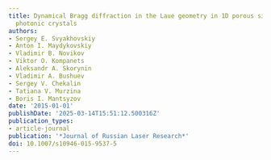 ```yaml
---
title: Dynamical Bragg diffraction in the Laue geometry in 1D porous silicon based
  photonic crystals
authors:
- Sergey E. Svyakhovskiy
- Anton I. Maydykovskiy
- Vladimir B. Novikov
- Viktor O. Kompanets
- Aleksandr A. Skorynin
- Vladimir A. Bushuev
- Sergey V. Chekalin
- Tatiana V. Murzina
- Boris I. Mantsyzov
date: '2015-01-01'
publishDate: '2025-03-14T15:51:12.500316Z'
publication_types:
- article-journal
publication: '*Journal of Russian Laser Research*'
doi: 10.1007/s10946-015-9537-5
---
```

